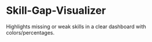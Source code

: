 # Skill-Gap-Visualizer
Highlights missing or weak skills in a clear dashboard with colors/percentages.
